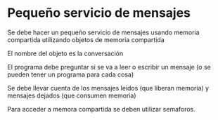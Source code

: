 # Pequeño servicio de mensajes

Se debe hacer un pequeño servicio de mensajes usando memoria compartida
utilizando objetos de memoria compartida

El nombre del objeto es la conversación

El programa debe preguntar si se va a leer o escribir un mensaje
(o se pueden tener un programa para cada cosa)

Se debe llevar cuenta de los mensajes leidos (que liberan memoria) y
mensajes dejados (que consumen memoria)

Para acceder a memora compartida se deben utilizar semaforos.
